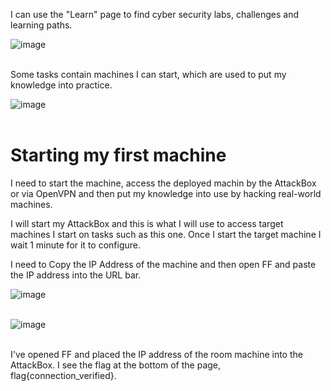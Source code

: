 I can use the "Learn" page to find cyber security labs, challenges and learning paths.

![image](https://user-images.githubusercontent.com/36644707/111039751-a8fc3e80-83fd-11eb-8716-1a4f207bd7c8.png)
</br></br>

Some tasks contain machines I can start, which are used to put my knowledge into practice.

![image](https://user-images.githubusercontent.com/36644707/111039769-bfa29580-83fd-11eb-99c4-d47f78c99bbd.png)
</br></br>


# Starting my first machine

I need to start the machine, access the deployed machin by the AttackBox or via OpenVPN and then put my knowledge into use by hacking real-world machines.

I will start my AttackBox and this is what I will use to access target machines I start on tasks such as this one. Once I start the target machine I wait 1 minute for it to configure.

I need to Copy the IP Address of the machine and then open FF and paste the IP address into the URL bar.

![image](https://user-images.githubusercontent.com/36644707/111039895-86b6f080-83fe-11eb-83e8-b1b1d2ec2007.png)
</br></br>

![image](https://user-images.githubusercontent.com/36644707/111040015-207e9d80-83ff-11eb-8995-0a0386b4acda.png)
</br></br>



I've opened FF and placed the IP address of the room machine into the AttackBox. I see the flag at the bottom of the page, flag{connection_verified}.


